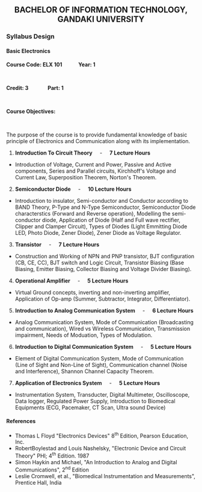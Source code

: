 <h2 style="text-align: center;"> BACHELOR OF INFORMATION TECHNOLOGY, GANDAKI UNIVERSITY </h2>

<h3> Syllabus Design </h3>

<h4> Basic Electronics </h4>


**Course Code: ELX 101** &nbsp; &nbsp; &nbsp; &nbsp; &nbsp; **Year: 1**

<br>

**Credit: 3** &nbsp; &nbsp; &nbsp; &nbsp; &nbsp; &nbsp; **Part: 1**

<br>

**Course  Objectives:**

<br>

The purpose of the course is to provide fundamental knowledge of basic principle of Electronics and Communication along with its implementation.

  1. **Introduction To Circuit Theory** &nbsp; &nbsp; - &nbsp; &nbsp;  **7 Lecture Hours**
  
  - Introduction of Voltage, Current and Power, Passive and Active components, Series and Parallel circuits, Kirchhoff's Voltage and Current Law, Superposition Theorem, Norton's Theorem.
  
  2. **Semiconductor Diode** &nbsp; &nbsp; - &nbsp; &nbsp;  **10 Lecture Hours**
  
  - Introduction to insulator, Semi-conductor and Conductor according to BAND Theory, P-Type and N-Type Semiconductor, Semiconductor Diode characterstics (Forward and Reverse operation), Modelling the semi-conductor diode, Application of Diode (Half and Full wave rectifier, Clipper and Clamper Circuit), Types of Diodes (Light Emmitting Diode LED, Photo Diode, Zener Diode), Zener Diode as Voltage Regulator.
  
  3. **Transistor** &nbsp; &nbsp; - &nbsp; &nbsp;  **7 Lecture Hours**
  
  - Construction and Working of NPN and PNP transistor, BJT configuration (CB, CE, CC), BJT switch and Logic Circuit, Transistor Biasing (Base Biasing, Emitter Biasing, Collector Biasing and Voltage Divider Biasing).
  
  4. **Operational Amplifier** &nbsp; &nbsp; - &nbsp; &nbsp;  **5 Lecture Hours**
  
  - Virtual Ground concepts, inverting and non-inverting amplifier, Application of Op-amp (Summer, Subtractor, Integrator, Differentiator).
  
  5. **Introduction to Analog Communication System** &nbsp; &nbsp; - &nbsp; &nbsp;  **6 Lecture Hours**
  
  - Analog Communication System, Mode of Communication (Broadcasting and communication), Wired vs Wireless Communication, Transmission impairment, Needs of Moduation, Types of Modulation.
  
  6. **Introduction to Digital Communication System**  &nbsp; &nbsp; - &nbsp; &nbsp;  **5 Lecture Hours**
  
  - Element of Digital Communication System, Mode of Communication (Line of Sight and Non-Line of Sight), Communication channel (Noise and Interference), Shannon Channel Capacity Theorem.
  
  7. **Application of Electronics System** &nbsp; &nbsp; - &nbsp; &nbsp;  **5 Lecture Hours**
  
  - Instrumentation System, Transducter, Digital Multimeter, Oscilloscope, Data logger, Regulated Power Supply, Introduction to Biomedical Equipments (ECG, Pacemaker, CT Scan, Ultra sound Device) 

<h4> References </h4>

- Thomas L Floyd "Electronics Devices" 8<sup>th</sup> Edition, Pearson Education, Inc.
- RobertBoylestad and Louis Nashelsky, "Electronic Device and Circuit Theory" PHI; 4<sup>th</sup> Edition. 1987
- Simon Haykin and Michael, "An Introduction to Analog and Digital Communications", 2<sup>nd</sup> Edition
- Leslie Cromwell, et al., "Biomedical Instrumentation and Measurements", Prentice Hall, India

